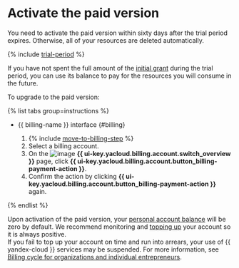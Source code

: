 # Activate the paid version

You need to activate the paid version within sixty days after the trial period expires. Otherwise, all of your resources are deleted automatically.

{% include [trial-period](../../_includes/trial-period.md) %}

If you have not spent the full amount of the [initial grant](../concepts/bonus-account.md) during the trial period, you can use its balance to pay for the resources you will consume in the future.

To upgrade to the paid version:

{% list tabs group=instructions %}

- {{ billing-name }} interface {#billing}

   1. {% include [move-to-billing-step](../_includes/move-to-billing-step.md) %}
   1. Select a billing account.
   1. On the ![image](../../_assets/console-icons/flag.svg) **{{ ui-key.yacloud.billing.account.switch_overview }}** page, click **{{ ui-key.yacloud.billing.account.button_billing-payment-action }}**.
   1. Confirm the action by clicking **{{ ui-key.yacloud.billing.account.button_billing-payment-action }}** again.

{% endlist %}


Upon activation of the paid version, your [personal account balance](../concepts/personal-account.md#balance) will be zero by default. We recommend monitoring and [topping up](../operations/pay-the-bill.md) your account so it is always positive.
<br/>If you fail to top up your account on time and run into arrears, your use of {{ yandex-cloud }} services may be suspended. For more information, see [Billing cycle for organizations and individual entrepreneurs](../payment/billing-cycle-business.md).
